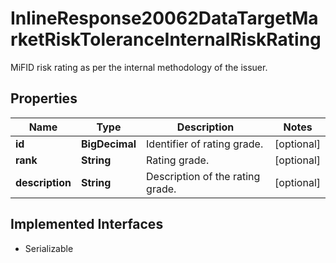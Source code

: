 

# InlineResponse20062DataTargetMarketRiskToleranceInternalRiskRating

MiFID risk rating as per the internal methodology of the issuer.

## Properties

Name | Type | Description | Notes
------------ | ------------- | ------------- | -------------
**id** | **BigDecimal** | Identifier of rating grade. |  [optional]
**rank** | **String** | Rating grade. |  [optional]
**description** | **String** | Description of the rating grade. |  [optional]


## Implemented Interfaces

* Serializable



